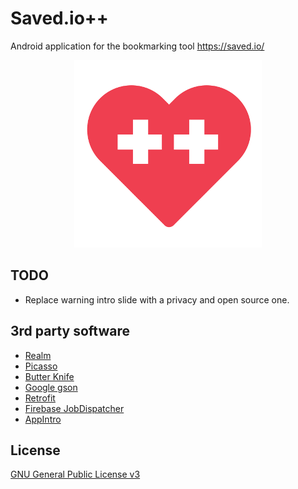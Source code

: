 # Saved.io++

Android application for the bookmarking tool https://saved.io/

<p align="center">
  <img src="dev/logo.png?raw=true" alt="Saved.io++"/>
</p>

## TODO

* Replace warning intro slide with a privacy and open source one.

## 3rd party software

* [Realm](https://realm.io/)
* [Picasso](http://square.github.io/picasso/)
* [Butter Knife](http://jakewharton.github.io/butterknife/)
* [Google gson](https://github.com/google/gson)
* [Retrofit](https://github.com/square/retrofit)
* [Firebase JobDispatcher](https://github.com/firebase/firebase-jobdispatcher-android)
* [AppIntro](https://github.com/apl-devs/AppIntro)

## License

[GNU General Public License v3](https://www.gnu.org/licenses/gpl-3.0.en.html "GNU General Public License v3")
